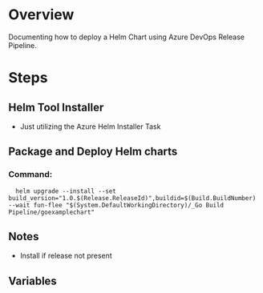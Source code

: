 # Overview 
Documenting how to deploy a Helm Chart using Azure DevOps Release Pipeline. 

# Steps
##  Helm Tool Installer
* Just utilizing the Azure Helm Installer Task 

## Package and Deploy Helm charts
### Command: 
```
  helm upgrade --install --set build_version="1.0.$(Release.ReleaseId)",buildid=$(Build.BuildNumber) --wait fun-flee "$(System.DefaultWorkingDirectory)/_Go Build Pipeline/goexamplechart" 
```
## Notes
* Install if release not present 

## Variables